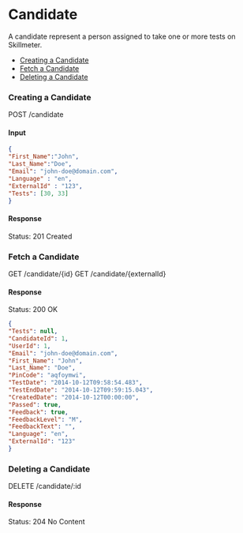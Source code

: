 Candidate
====

A candidate represent a person assigned to take one or more tests on Skillmeter. 

* [Creating a Candidate](#creating-a-candidate)
* [Fetch a Candidate](#fetch-a-candidate)
* [Deleting a Candidate](#deleting-a-candidate)


### Creating a Candidate

  POST /candidate
  
#### Input

```json
{
"First_Name":"John",
"Last_Name":"Doe",
"Email": "john-doe@domain.com",
"Language" : "en",
"ExternalId" : "123",  
"Tests": [30, 33] 
}
```

#### Response

  Status: 201 Created


### Fetch a Candidate

  GET /candidate/{id}
  GET /candidate/{externalId}
  
#### Response

  Status: 200 OK

```json
{
"Tests": null,
"CandidateId": 1,
"UserId": 1,
"Email": "john-doe@domain.com",
"First_Name": "John",
"Last_Name": "Doe",
"PinCode": "aqfoymwi",
"TestDate": "2014-10-12T09:58:54.483",
"TestEndDate": "2014-10-12T09:59:15.043",
"CreatedDate": "2014-10-12T00:00:00",
"Passed": true,
"Feedback": true,
"FeedbackLevel": "M",
"FeedbackText": "",
"Language": "en",
"ExternalId": "123"
}
```
  

### Deleting a Candidate

DELETE /candidate/:id

#### Response

  Status: 204 No Content
